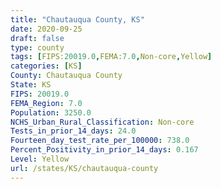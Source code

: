 ```yaml
---
title: "Chautauqua County, KS"
date: 2020-09-25
draft: false
type: county
tags: [FIPS:20019.0,FEMA:7.0,Non-core,Yellow]
categories: [KS]
County: Chautauqua County
State: KS
FIPS: 20019.0
FEMA_Region: 7.0
Population: 3250.0
NCHS_Urban_Rural_Classification: Non-core
Tests_in_prior_14_days: 24.0
Fourteen_day_test_rate_per_100000: 738.0
Percent_Positivity_in_prior_14_days: 0.167
Level: Yellow
url: /states/KS/chautauqua-county
---
```



